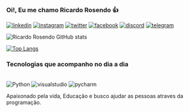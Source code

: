 
### Oi!, Eu me chamo Ricardo Rosendo 👍

[![linkedin](https://img.shields.io/badge/LinkedIn-0077B5?style=for-the-badge&logo=linkedin&logoColor=white)](https://www.linkedin.com/in/ricardo-rosendo-329b4176)
[![instagram](https://img.shields.io/badge/Instagram-E4405F?style=for-the-badge&logo=instagram&logoColor=white)](https://www.instagram.com/ricardocrosendo7/)
[![twitter](https://img.shields.io/badge/Twitter-1DA1F2?style=for-the-badge&logo=twitter&logoColor=white)](https://twitter.com/ricardorosendo8?t=93_LY7QS_AUsBsTAnv_qBA&s=35)
[![facebook](https://img.shields.io/badge/Facebook-1877F2?style=for-the-badge&logo=facebook&logoColor=white)](https://www.facebook.com/richard.rosendo.33?mibextid=ZbWKwL)
[![discord](https://img.shields.io/badge/Discord-7289DA?style=for-the-badge&logo=discord&logoColor=white)]( https://discord.com/richardstick#5631)
[![telegram](https://img.shields.io/badge/Telegram-2CA5E0?style=for-the-badge&logo=telegram&logoColor=white)](https://t.me/Rickicr)

![Ricardo Rosendo GitHub stats](https://github-readme-stats.vercel.app/api?username=rickicr-collab&show_icons=true&theme=dracula)

[![Top Langs](https://github-readme-stats.vercel.app/api/top-langs/?username=rickicr-collab)](https://github.com/anuraghazra/github-readme-stats)

### Tecnologias que acompanho no dia a dia 

<div style="display: inline_block"><br/>
  <img align="center" alt="Python" src="https://img.shields.io/badge/Python-3776AB?style=for-the-badge&logo=python&logoColor=white"/>
  <img align="center" alt="visualstudio" src="https://img.shields.io/badge/Visual_Studio-5C2D91?style=for-the-badge&logo=visual%20studio&logoColor=white">
  <img align="center" alt="pycharm" src="https://img.shields.io/badge/PyCharm-000000.svg?&style=for-the-badge&logo=PyCharm&logoColor=white"

</div>

Apaixonado pela vida, Educação e busco ajudar as pessoas atraves da programação. 

